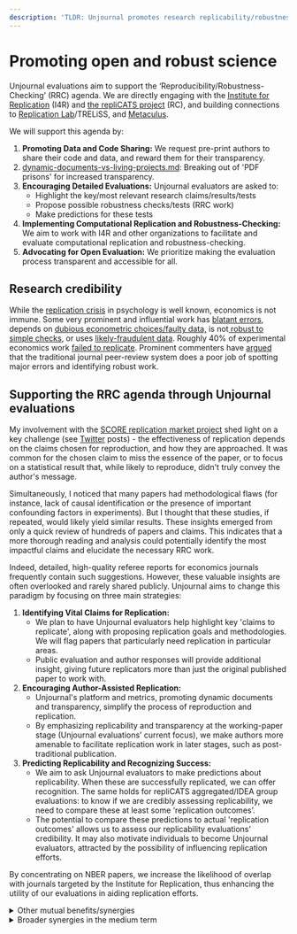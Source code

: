 ```yaml
---
description: 'TLDR: Unjournal promotes research replicability/robustness'
---
```


# Promoting open and robust science

Unjournal evaluations aim to support the ‘Reproducibility/Robustness-Checking’ (RRC) agenda. We are directly engaging with the [Institute for Replication](https://i4replication.org/) (I4R) and [the repliCATS project](https://replicats.research.unimelb.edu.au/) (RC), and building connections to [Replication Lab](https://www.vilhuber.com/lars/projects/replication-lab/)/TRELiSS, and [Metaculus](https://www.metaculus.com/about/).

We will support this agenda by:

1. **Promoting Data and Code Sharing:** We request pre-print authors to share their code and data, and reward them for their transparency.
2. [dynamic-documents-vs-living-projects.md](dynamic-documents-vs-living-projects.md "mention"): Breaking out of 'PDF prisons' for increased transparency.
3. **Encouraging Detailed Evaluations:** Unjournal evaluators are asked to:
   * Highlight the key/most relevant research claims/results/tests
   * Propose possible robustness checks/tests (RRC work)
   * Make predictions for these tests
4. **Implementing Computational Replication and Robustness-Checking:** We aim to work with I4R and other organizations to facilitate and evaluate computational replication and robustness-checking.
5. **Advocating for Open Evaluation:** We prioritize making the evaluation process transparent and accessible for all.

## Research credibility

While the [replication crisis](https://www.wikiwand.com/en/Replication\_crisis) in psychology is well known, economics is not immune. Some very prominent and influential work has [blatant errors](https://theconversation.com/the-reinhart-rogoff-error-or-how-not-to-excel-at-economics-13646), depends on [dubious econometric choices/faulty data,](https://www.nber.org/papers/w14130) is not[ robust to simple checks](https://economistsview.typepad.com/economistsview/2008/08/troubling-timin.html), or uses [likely-fraudulent data](https://www.science.org/content/article/fraudulent-data-set-raise-questions-about-superstar-honesty-researcher). Roughly 40% of experimental economics work [failed to replicate](https://www.science.org/content/article/about-40-economics-experiments-fail-replication-survey). Prominent commenters have [argued](https://experimentalhistory.substack.com/p/the-rise-and-fall-of-peer-review) that the traditional journal peer-review system does a poor job of spotting major errors and identifying robust work.

## Supporting the RRC agenda through Unjournal evaluations

My involvement with the [SCORE replication market project](https://replicationmarkets.com/) shed light on a key challenge (see [Twitter](https://twitter.com/search?q=%40ReplicationMkts%20%40givingtools\&src=typed\_query) posts) - the effectiveness of replication depends on the claims chosen for reproduction, and how they are approached. It was common for the chosen claim to miss the essence of the paper, or to focus on a statistical result that, while likely to reproduce, didn't truly convey the author's message.

Simultaneously, I noticed that many papers had methodological flaws (for instance, lack of causal identification or the presence of important confounding factors in experiments). But I thought that these studies, if repeated, would likely yield similar results. These insights emerged from only a quick review of hundreds of papers and claims. This indicates that a more thorough reading and analysis could potentially identify the most impactful claims and elucidate the necessary RRC work.

Indeed, detailed, high-quality referee reports for economics journals frequently contain such suggestions. However, these valuable insights are often overlooked and rarely shared publicly. Unjournal aims to change this paradigm by focusing on three main strategies:

1. **Identifying Vital Claims for Replication:**
   * We plan to have Unjournal evaluators help highlight key 'claims to replicate', along with proposing replication goals and methodologies. We will flag papers that particularly need replication in particular areas.
   * Public evaluation and author responses will provide additional insight, giving future replicators more than just the original published paper to work with.
2. **Encouraging Author-Assisted Replication:**
   * Unjournal's platform and metrics, promoting dynamic documents and transparency, simplify the process of reproduction and replication.
   * By emphasizing replicability and transparency at the working-paper stage (Unjournal evaluations’ current focus), we make authors more amenable to facilitate replication work in later stages, such as post-traditional publication.
3. **Predicting Replicability and Recognizing Success:**
   * We aim to ask Unjournal evaluators to make predictions about replicability. When these are successfully replicated, we can offer recognition. The same holds for repliCATS aggregated/IDEA group evaluations: to know if we are credibly assessing replicability, we need to compare these at least some ‘replication outcomes’.
   * The potential to compare these predictions to actual 'replication outcomes' allows us to assess our replicability evaluations' credibility. It may also motivate individuals to become Unjournal evaluators, attracted by the possibility of influencing replication efforts.

By concentrating on NBER papers, we increase the likelihood of overlap with journals targeted by the Institute for Replication, thus enhancing the utility of our evaluations in aiding replication efforts.

<details>

<summary>Other mutual benefits/synergies</summary>

We can rely on, and build a shared talent pool: UJ evaluators may be well-suited (and keen) to become robustness-reproducers (of the same, or other papers), as well as repliCATS participant.

We see the potential for synergy and economies of scale and scope in other areas, e.g., possible sharing of:

* IT/UX tools for capturing evaluator/replicator outcomes, statistical/info.-theoretic tools for aggregating these
* Protocols for data, code, instrument availability (e.g., [Data and Code Availability Standard](https://datacodestandard.org/))
* Communicating the synthesis of 'evaluation and replication reports'
* Encouraging institutions, journals, funders, and working paper series to encourage/require engagement

**More ambitiously, we may jointly interface with prediction markets.** We may also jointly integrate into platforms like OSF, as part of an ongoing process of preregistration, research, evaluation, replication, and synthesis.

</details>

<details>

<summary>Broader synergies in the medium term</summary>

As a 'Journal-independent evaluation' gains career value, as replication becomes more normalized, as we scale up ...

* This changes incentive systems for academics, which makes rewarding replication/replicability easier than with the traditional journals’ ‘accept/reject, start again elsewhere’ system.
* The Unjournal could also evaluate I4rep replications, giving them status
* Public communication of Unjournal evaluations and responses may encourage demand for replication work\\

In a general sense, we see cultural spillovers in 'willingness to try new systems for reward and credibility', and for the gatekeepers to reward this and not just the traditional 'publication outcomes'.

</details>
